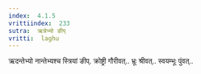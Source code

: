 ```yaml
---
index:  4.1.5
vrittiindex:  233
sutra:  ऋन्नेभ्यो ङीप्
vritti:  laghu 
---
```


ऋदन्तेभ्यो नान्तेभ्यश्च स्त्रियां ङीप्. क्रोष्ट्री गौरीवत्.. भ्रूः श्रीवत्.. स्वयम्भूः पुंवत्..

